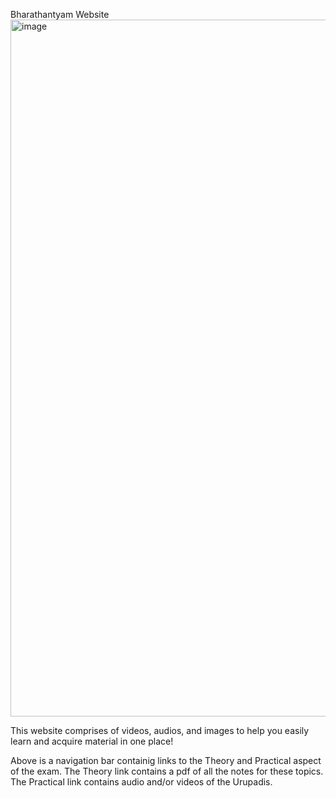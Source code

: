 Bharathantyam Website
<img width="1115" alt="image" src="https://github.com/dharsh-sakthi/bharathanatyam.github.io/assets/117792973/669395cd-8955-4a12-85b7-dd5a2b8d5faa">

This website comprises of videos, audios, and images to help you easily learn and acquire material in one place!

Above is a navigation bar containig links to the Theory and Practical aspect of the exam. The Theory link contains a pdf of all the notes for these topics. The Practical link contains audio and/or videos of the Urupadis.
